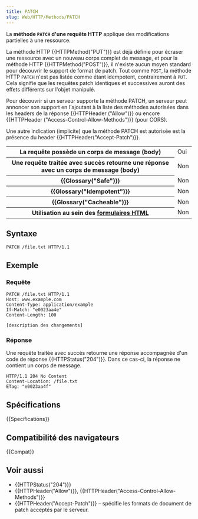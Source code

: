 ```yaml
---
title: PATCH
slug: Web/HTTP/Methods/PATCH
---
```


La **méthode `PATCH` d'une requête HTTP** applique des modifications partielles à une ressource.

La méthode HTTP {{HTTPMethod("PUT")}} est déjà définie pour écraser une ressource avec un nouveau corps complet de message, et pour la méthode HTTP {{HTTPMethod("POST")}}, il n'existe aucun moyen standard pour découvrir le support de format de patch. Tout comme `POST`, la méthode HTTP `PATCH` n'est pas listée comme étant idempotent, contrairement à `PUT`. Cela signifie que les requêtes patch identiques et successives auront des effets différents sur l'objet manipulé.

Pour découvrir si un serveur supporte la méthode PATCH, un serveur peut annoncer son support en l'ajoutant à la liste des méthodes autorisées dans les headers de la réponse {{HTTPHeader ("Allow")}} ou encore {{HTTPHeader ("Access-Control-Allow-Methods")}} (pour CORS).

Une autre indication (implicite) que la méthode PATCH est autorisée est la présence du header {{HTTPHeader("Accept-Patch")}}.

<table class="properties">
  <tbody>
    <tr>
      <th scope="row">La requête possède un corps de message (body)</th>
      <td>Oui</td>
    </tr>
    <tr>
      <th scope="row">
        Une requête traitée avec succès retourne une réponse avec un corps de
        message (body)
      </th>
      <td>Non</td>
    </tr>
    <tr>
      <th scope="row">{{Glossary("Safe")}}</th>
      <td>Non</td>
    </tr>
    <tr>
      <th scope="row">{{Glossary("Idempotent")}}</th>
      <td>Non</td>
    </tr>
    <tr>
      <th scope="row">{{Glossary("Cacheable")}}</th>
      <td>Non</td>
    </tr>
    <tr>
      <th scope="row">
        Utilisation au sein des
        <a href="/fr/docs/Web/Guide/HTML/Formulaires">formulaires HTML</a>
      </th>
      <td>Non</td>
    </tr>
  </tbody>
</table>

## Syntaxe

```
PATCH /file.txt HTTP/1.1
```

## Exemple

### Requête

```
PATCH /file.txt HTTP/1.1
Host: www.example.com
Content-Type: application/example
If-Match: "e0023aa4e"
Content-Length: 100

[description des changements]
```

### Réponse

Une requête traitée avec succès retourne une réponse accompagnée d'un code de réponse {{HTTPStatus("204")}}. Dans ce cas-ci, la réponse ne contient un corps de message.

```
HTTP/1.1 204 No Content
Content-Location: /file.txt
ETag: "e0023aa4f"
```

## Spécifications

{{Specifications}}

## Compatibilité des navigateurs

{{Compat}}

## Voir aussi

- {{HTTPStatus("204")}}
- {{HTTPHeader("Allow")}}, {{HTTPHeader("Access-Control-Allow-Methods")}}
- {{HTTPHeader("Accept-Patch")}} – spécifie les formats de document de patch acceptés par le serveur.
